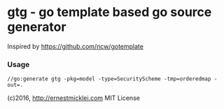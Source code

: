 # gtg - go template based go source generator

Inspired by https://github.com/ncw/gotemplate

### Usage

	//go:generate gtg -pkg=model -type=SecurityScheme -tmp=orderedmap -out=.

(c)2016, http://ernestmicklei.com MIT License